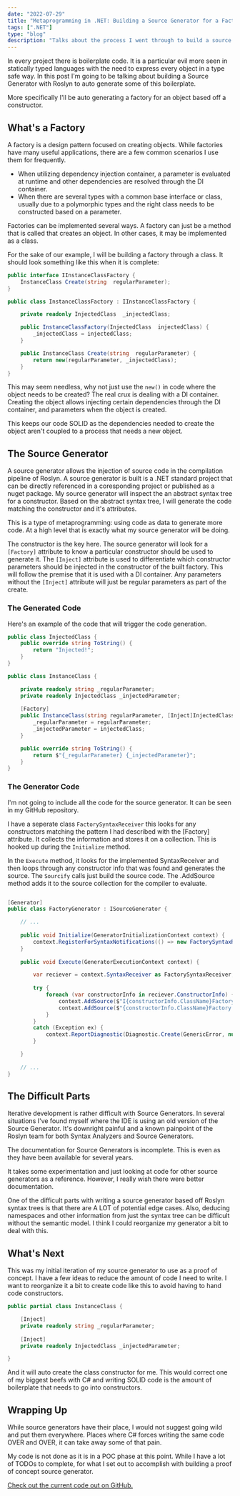 ```yaml
---
date: "2022-07-29"
title: "Metaprogramming in .NET: Building a Source Generator for a Factory Pattern with Roslyn"
tags: [".NET"]
type: "blog"
description: "Talks about the process I went through to build a source generator to automatically build a factory from code."
---
```


In every project there is boilerplate code.
It is a particular evil more seen in statically typed languages with the need to express every object in a type safe way.
In this post I'm going to be talking about building a Source Generator with Roslyn to auto generate some of this boilerplate.

More specifically I'll be auto generating a factory for an object based off a constructor.

## What's a Factory

A factory is a design pattern focused on creating objects.
While factories have many useful applications, there are a few common scenarios I use them for frequently.

* When utilizing dependency injection container, a parameter is evaluated at runtime and other dependencies are resolved through the DI container.
* When there are several types with a common base interface or class, usually due to a polymorphic types and the right class needs to be constructed based on a parameter. 

Factories can be implemented several ways.
A factory can just be a method that is called that creates an object.
In other cases, it may be implemented as a class.

For the sake of our example, I will be building a factory through a class.
It should look something like this when it is complete:

```csharp
public interface IInstanceClassFactory {
	InstanceClass Create(string  regularParameter);
}

public class InstanceClassFactory : IInstanceClassFactory {

    private readonly InjectedClass  _injectedClass;

    public InstanceClassFactory(InjectedClass  injectedClass) {
        _injectedClass = injectedClass;
    }

    public InstanceClass Create(string  regularParameter) {
        return new(regularParameter, _injectedClass);
    }
}
```

This may seem needless, why not just use the `new()` in code where the object needs to be created?
The real crux is dealing with a DI container.
Creating the object allows injecting certain dependencies through the DI container, and parameters when the object is created.

This keeps our code SOLID as the dependencies needed to create the object aren't coupled to a process that needs a new object.

## The Source Generator

A source generator allows the injection of source code in the compilation pipeline of Roslyn.
A source generator is built is a .NET standard project that can be directly referenced in a coresponding project or published as a nuget package. 
My source generator will inspect the an abstract syntax tree for a constructor.
Based on the abstract syntax tree, I will generate the code matching the constructor and it's attributes.

This is a type of metaprogramming: using code as data to generate more code.
At a high level that is exactly what my source generator will be doing.

The constructor is the key here.
The source generator will look for a `[Factory]` attribute to know a particular constructor should be used to generate it.
The `[Inject]` attribute is used to differentiate which constructor parameters should be injected in the constructor of the built factory.
This will follow the premise that it is used with a DI container.
Any parameters without the `[Inject]` attribute will just be regular parameters as part of the create.


### The Generated Code

Here's an example of the code that will trigger the code generation.
```csharp
public class InjectedClass {
    public override string ToString() {
        return "Injected!";
    }
}

public class InstanceClass {

    private readonly string _regularParameter;
    private readonly InjectedClass _injectedParameter;
    
    [Factory]
    public InstanceClass(string regularParameter, [Inject]InjectedClass injectedClass) {
        _regularParameter = regularParameter;
        _injectedParameter = injectedClass;
    }

    public override string ToString() {
        return $"{_regularParameter} {_injectedParameter}";
    }
}
```

### The Generator Code

I'm not going to include all the code for the source generator.
It can be seen in my GitHub repository.


I have a seperate class `FactorySyntaxReceiver` this looks for any constructors matching the pattern I had described with the [Factory] attribute.
It collects the information and stores it on a collection.
This is hooked up during the `Initialize` method.

In the `Execute` method, it looks for the implemented SyntaxReceiver and then loops through any constructor info that was found and generates the source.
The `Sourcify` calls just build the source code.  The .AddSource method adds it to the source collection for the compiler to evaluate.

```csharp

[Generator]
public class FactoryGenerator : ISourceGenerator {

    // ...
    
    public void Initialize(GeneratorInitializationContext context) {
        context.RegisterForSyntaxNotifications(() => new FactorySyntaxReceiver());
    }
    
    public void Execute(GeneratorExecutionContext context) {

        var reciever = context.SyntaxReceiver as FactorySyntaxReceiver;
        
        try {
            foreach (var constructorInfo in reciever.ConstructorInfo) {
                context.AddSource($"I{constructorInfo.ClassName}Factory.cs", SourcifyFactoryInterface(constructorInfo));
                context.AddSource($"{constructorInfo.ClassName}Factory.cs", SourcifyFactoryImplementation(constructorInfo));
            }
        }
        catch (Exception ex) {
            context.ReportDiagnostic(Diagnostic.Create(GenericError, null, ex));
        }

    }
    
    // ...
}
```

## The Difficult Parts

Iterative development is rather difficult with Source Generators.
In several situations I've found myself where the IDE is using an old version of the Source Generator.
It's downright painful and a known painpoint of the Roslyn team for both Syntax Analyzers and Source Generators.

The documentation for Source Generators is incomplete.
This is even as they have been available for several years.

It takes some experimentation and just looking at code for other source generators as a reference.
However, I really wish there were better documentation.

One of the difficult parts with writing a source generator based off Roslyn syntax trees is that there are A LOT of potential edge cases.
Also, deducing namespaces and other information from just the syntax tree can be difficult without the semantic model.
I think I could reorganize my generator a bit to deal with this.

## What's Next

This was my initial iteration of my source generator to use as a proof of concept.
I have a few ideas to reduce the amount of code I need to write.
I want to reorganize it a bit to create code like this to avoid having to hand code constructors.

```csharp
public partial class InstanceClass {

    [Inject]
    private readonly string _regularParameter;
    
    [Inject]
    private readonly InjectedClass _injectedParameter;

}
```

And it will auto create the class constructor for me.
This would correct one of my biggest beefs with C# and writing SOLID code is the amount of boilerplate that needs to go into constructors.

## Wrapping Up

While source generators have their place, I would not suggest going wild and put them everywhere.
Places where C# forces writing the same code OVER and OVER, it can take away some of that pain.

My code is not done as it is in a POC phase at this point.
While I have a lot of TODOs to complete, for what I set out to accomplish with building a proof of concept source generator.

[Check out the current code out on GitHub.](https://github.com/jerhon/hs-dependency-injection-source-generators)
